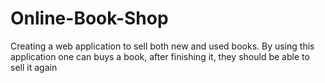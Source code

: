 # Online-Book-Shop
Creating a web application to sell both new and used books. By using this application one can buys a book, after finishing it, they should be able to sell it again
